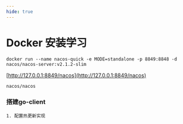 ```yaml
---
hide: true
---
```

# Docker 安装学习

```
docker run --name nacos-quick -e MODE=standalone -p 8849:8848 -d nacos/nacos-server:v2.1.2-slim
```

[http://127.0.0.1:8849/nacos](http://127.0.0.1:8849/nacos)

```
nacos/nacos
```

### 搭建go-client

```
1. 配置热更新实现
```